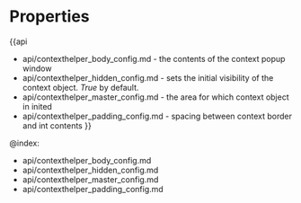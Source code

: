 Properties
==========

{{api
- api/contexthelper_body_config.md - the contents of the context popup window
- api/contexthelper_hidden_config.md - sets the initial visibility of the context object. *True* by default.
- api/contexthelper_master_config.md - the area for which context object in inited
- api/contexthelper_padding_config.md - spacing between context border and int contents
}}

@index:
- api/contexthelper_body_config.md
- api/contexthelper_hidden_config.md
- api/contexthelper_master_config.md
- api/contexthelper_padding_config.md

